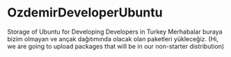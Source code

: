 # OzdemirDeveloperUbuntu
Storage of Ubuntu for Developing Developers in Turkey
Merhabalar buraya bizim olmayan ve ançak dağıtımında olacak olan paketleri yükleceğiz.
(Hi, we are going to upload packages that will be in our non-starter distribution)
